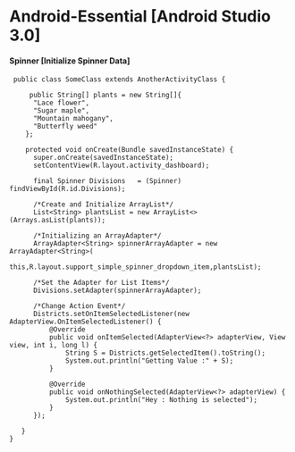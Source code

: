 # Android-Essential [Android Studio 3.0]

####  Spinner [Initialize Spinner Data]
 
     public class SomeClass extends AnotherActivityClass {
     
         public String[] plants = new String[]{
          "Lace flower",
          "Sugar maple",
          "Mountain mahogany",
          "Butterfly weed"
        };
        
        protected void onCreate(Bundle savedInstanceState) {
          super.onCreate(savedInstanceState);
          setContentView(R.layout.activity_dashboard);
          
          final Spinner Divisions   = (Spinner) findViewById(R.id.Divisions);
          
          /*Create and Initialize ArrayList*/
          List<String> plantsList = new ArrayList<>(Arrays.asList(plants));

          /*Initializing an ArrayAdapter*/
          ArrayAdapter<String> spinnerArrayAdapter = new ArrayAdapter<String>(
                  this,R.layout.support_simple_spinner_dropdown_item,plantsList);
          
          /*Set the Adapter for List Items*/
          Divisions.setAdapter(spinnerArrayAdapter);

          /*Change Action Event*/
          Districts.setOnItemSelectedListener(new AdapterView.OnItemSelectedListener() {
              @Override
              public void onItemSelected(AdapterView<?> adapterView, View view, int i, long l) {
                  String S = Districts.getSelectedItem().toString();
                  System.out.println("Getting Value :" + S);
              }

              @Override
              public void onNothingSelected(AdapterView<?> adapterView) {
                  System.out.println("Hey : Nothing is selected");
              }
          });
          
       }
    }
